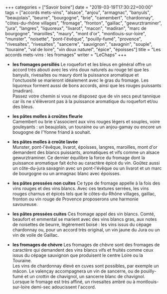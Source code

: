 +++
categories = ["Savoir boire"]
date = "2019-03-19T17:30:22+00:00"
tags = ["accords mets-vins", "alsace", "anjou", "armagnac", "banyuls", "beaujolais", "beurre", "bourgogne", "brie", "camembert", "chardonnay", "côtes-du-rhône villages", "fromage", "fronton", "gaillac", "gewurztraminer", "jura", "langres", "liquoreux", "livarot", "macon", "madiran", "marc de bourgogne", "maroilles", "maury", "mont d'or", "montlouis-sur-loire", "munster", "noisette", "pont-l'évêque", "pouilly-fumé", "provence", "rivesaltes", "rivesaltes", "sancerre", "sauvignon", "savagnin", "souple", "touraine", "val de loire", "vin doux naturel", "épice", "époisses"] 
title = "Les accords mets-vins : les fromages"
writer = "LeChaps"
+++

* **les fromages persillés**
Le roquefort et les bleus en général offre un accord très abouti avec les vins doux naturels au rouge tel que les banyuls, rivesaltes ou maury dont la puissance aromatique et l'onctuosité se marieront idéalement avec le gras du fromage. Les liquoreux forment aussi de bons accords, ainsi que les rouges puissants (madiran).  
Passez votre chemin si vous ne disposez que de vin secs peut tannique car ils ne s'élèveront pas à la puissance aromatique du roquefort et/ou des bleus.

* **les pâtes molles à croûtes fleurie**  
Camembert ou brie s'associent aux vins rouges légers et souples, voire gouleyants : un beaujolais, un touraine ou un anjou-gamay ou encore un bougogne de l'Yonne friand à souhait.  

* **les pâtes molles à croûte lavée**  
Munster, pont-l'évêque, livarot, époisses, langres, maroilles, mont d'or demandent des blancs puissants, aromatiques et vifs comme un alsace gewurztraminer. Ce dernier équilibre la force du fromage dont la puissance aromatique fait écho au caractère épicé du vin. Goûtez aussi un côte-du-jura savagnin avec un pont-l'évêque ou un livarot et un marc de bourgogne ou un armagnac blanc avec époisses.

* **les pâtes pressées non cuites**
Ce type de fromage appelle à la fois des vins rouges et des vins blancs. Avec ces textures serrées, les vins rouges charnus et épicés tels que le côtes-du-Rhône villages, gaillac, fronton ou vin rouge de Provence proposerons une harmonie savoureuse.

* **les pâtes pressées cuites**
Ces fromage appel des vin blancs. Comté, beaufort et emmental se marient avec des vins blancs gras, aux notes de noisettes de beurre, légèrement boisé : les vins issus du cépage chardonnay ou, pour un accord très original, un vin jaune du Jura ou un vin de voile de Gaillac.

* **les fromages de chèvre**
Les fromages de chèvre sont des fromages de caractère qui demandent des vins blancs vifs et fruités comme ceux issus du cépage sauvignon que produisent le centre Loire ou la Touraine.  
Les vins de chardonnay élevé en cuves sont possibles, par exemple un mâcon.  Le valençay accompagnera un vin de sancerre, ou de pouilly-fumé et un crottin de chavignol, un sancerre blanc de chavignol.  
Lorsque le fromage est très affiné, un rivesaltes ambré ou à montlouis-sur-loire demi-sec adoucissent l'accord.
